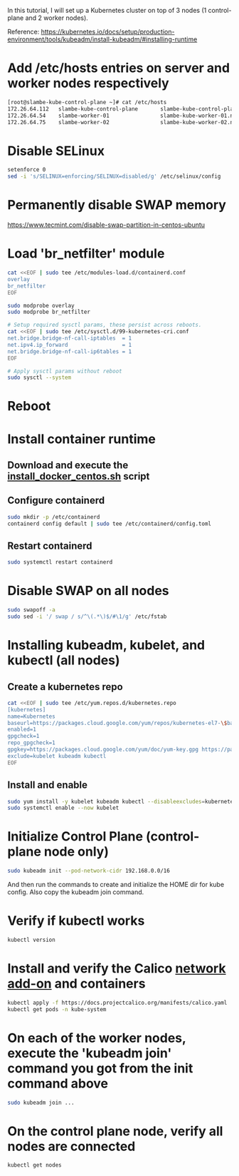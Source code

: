 In this tutorial, I will set up a Kubernetes cluster on top of 3 nodes (1 control-plane and 2 worker nodes).

Reference:
https://kubernetes.io/docs/setup/production-environment/tools/kubeadm/install-kubeadm/#installing-runtime

# Add /etc/hosts entries on server and worker nodes respectively

```bash
[root@slambe-kube-control-plane ~]# cat /etc/hosts
172.26.64.112   slambe-kube-control-plane       slambe-kube-control-plane.novalocal     server-node	snode
172.26.64.54    slambe-worker-01                slambe-kube-worker-01.novalocal         worker-node-1	w1
172.26.64.75    slambe-worker-02                slambe-kube-worker-02.novalocal         worker-node-2	w2
```

# Disable SELinux
```bash
setenforce 0
sed -i 's/SELINUX=enforcing/SELINUX=disabled/g' /etc/selinux/config
```

# Permanently disable SWAP memory
https://www.tecmint.com/disable-swap-partition-in-centos-ubuntu

# Load 'br_netfilter' module
```bash
cat <<EOF | sudo tee /etc/modules-load.d/containerd.conf
overlay
br_netfilter
EOF

sudo modprobe overlay
sudo modprobe br_netfilter

# Setup required sysctl params, these persist across reboots.
cat <<EOF | sudo tee /etc/sysctl.d/99-kubernetes-cri.conf
net.bridge.bridge-nf-call-iptables  = 1
net.ipv4.ip_forward                 = 1
net.bridge.bridge-nf-call-ip6tables = 1
EOF

# Apply sysctl params without reboot
sudo sysctl --system
```

# Reboot

# Install container runtime

## Download and execute the [install_docker_centos.sh](https://gitlab.com/saurabhlambe/scripts/-/blob/master/install_docker_centos.sh) script

## Configure containerd
```bash
sudo mkdir -p /etc/containerd
containerd config default | sudo tee /etc/containerd/config.toml
```

## Restart containerd
```bash
sudo systemctl restart containerd
```

# Disable SWAP on all nodes
```bash
sudo swapoff -a
sudo sed -i '/ swap / s/^\(.*\)$/#\1/g' /etc/fstab
```

# Installing kubeadm, kubelet, and kubectl (all nodes)

## Create a kubernetes repo
```bash
cat <<EOF | sudo tee /etc/yum.repos.d/kubernetes.repo
[kubernetes]
name=Kubernetes
baseurl=https://packages.cloud.google.com/yum/repos/kubernetes-el7-\$basearch
enabled=1
gpgcheck=1
repo_gpgcheck=1
gpgkey=https://packages.cloud.google.com/yum/doc/yum-key.gpg https://packages.cloud.google.com/yum/doc/rpm-package-key.gpg
exclude=kubelet kubeadm kubectl
EOF
```

## Install and enable
```bash
sudo yum install -y kubelet kubeadm kubectl --disableexcludes=kubernetes
sudo systemctl enable --now kubelet
```

# Initialize Control Plane (control-plane node only)
```bash
sudo kubeadm init --pod-network-cidr 192.168.0.0/16
```
And then run the commands to create and initialize the HOME dir for kube config. Also copy the kubeadm join command.

# Verify if kubectl works
```bash
kubectl version
```

# Install and verify the Calico [network add-on](https://kubernetes.io/docs/setup/production-environment/tools/kubeadm/create-cluster-kubeadm/#pod-network) and containers
```bash
kubectl apply -f https://docs.projectcalico.org/manifests/calico.yaml
kubectl get pods -n kube-system
```

# On each of the worker nodes, execute the 'kubeadm join' command you got from the init command above
```bash
sudo kubeadm join ...
```

# On the control plane node, verify all nodes are connected
```bash
kubectl get nodes
```
